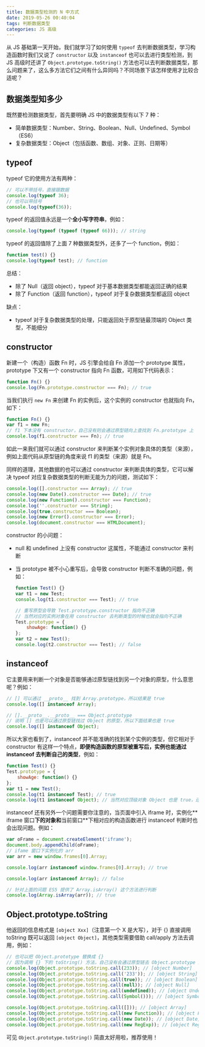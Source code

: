 ```yaml
---
title: 数据类型检测的 N 中方式
date: 2019-05-26 00:40:04
tags: 判断数据类型
categories: JS 高级
---
```


从 JS 基础第一天开始，我们就学习了如何使用 `typeof` 去判断数据类型，学习构造函数时我们又说了  `constructor` 以及 `instanceof` 也可以去进行类型检测，到 JS 高级时还讲了 `Object.prototype.toString()` 方法也可以去判断数据类型，那么问题来了，这么多方法它们之间有什么异同吗？不同场景下该怎样使用才比较合适呢？

<!-- more -->

## 数据类型知多少

既然要检测数据类型，首先要明确 JS 中的数据类型有以下 7 种：

- 简单数据类型：Number、String、Boolean、Null、Undefined、Symbol（ES6）
- 复杂数据类型：Object（包括函数、数组、对象、正则、日期等）

## typeof

typeof 它的使用方法有两种：

```javascript
// 可以不带括号，直接跟数据
console.log(typeof 36);
// 也可以带括号
console.log(typeof(36));
```

typeof 的返回值永远是一个**全小写字符串**，例如：

```javascript
console.log(typeof (typeof (typeof 66))); // string
```

typeof 的返回值除了上面 7 种数据类型外，还多了一个 function，例如：

```javascript
function test() {}
console.log(typeof test); // function
```

总结：

- 除了 Null（返回 object），typeof 对于基本数据类型都能返回正确的结果
- 除了 Function（返回 function），typeof 对于复杂数据类型都返回 object

缺点：

- typeof 对于复杂数据类型的处理，只能返回处于原型链最顶端的 Object 类型，不能细分

## constructor

新建一个（构造）函数 Fn 时，JS 引擎会给自 Fn 添加一个 prototype 属性，prototype 下又有一个 constructor 指向 Fn 函数，可用如下代码表示：

```javascript
function Fn() {}
console.log(Fn.prototype.constructor === Fn); // true
```

当我们执行 `new Fn` 来创建 Fn 的实例后，这个实例的 constructor 也就指向 Fn，如下：

```javascript
function Fn() {}
var f1 = new Fn;
// f1 下本没有 constructor，自己没有则会通过原型链向上查找到 Fn.prototype 上
console.log(f1.constructor === Fn); // true
```

如此一来我们就可以通过 constructor 来判断某个实例对象具体的类型（来源），例如上面代码从原型链的角度来说 f1 的类型（来源）就是 Fn。

同样的道理，其他数据的也可以通过 constructor 来判断具体的类型，它可以解决 typeof 对应复杂数据类型的判断无能为力的问题，测试如下：

```javascript
console.log([].constructor === Array); // true
console.log(new Date().constructor === Date); // true
console.log(new Function().constructor === Function);
console.log(''.constructor === String);
console.log(true.constructor === Boolean);
console.log(new Error().constructor === Error);
console.log(document.constructor === HTMLDocument);
```

constructor 的小问题：

- null 和 undefined 上没有 constructor 这属性，不能通过 constructor 来判断
- 当 prototype 被不小心重写后，会导致 constructor 判断不准确的问题，例如：

    ```javascript
    function Test() {}
    var t1 = new Test;
    console.log(t1.constructor === Test); // true

    // 重写原型会导致 Test.prototype.constructor 指向不正确
    // 当然对应的实例对象在用 constructor 去判断类型的时候也就会指向不正确
    Test.prototype = {
        showAge: function() {}
    };
    var t2 = new Test();
    console.log(t2.constructor === Test); // false
    ```

## instanceof

它主要用来判断一个对象是否能够通过原型链找到另一个对象的原型，什么意思呢？例如：

```javascript
// [] 可以通过 __proto__ 找到 Array.prototype，所以结果是 true
console.log([] instanceof Array);
```

```javascript
// [].__proto__.__proto__ === Object.prototype
// 说明 [] 也是可以通过原型链找过 Object 的原型，所以下面结果也是 true
console.log([] instanceof Object);
```

所以大家也看到了，instanceof 并不能准确的找到某个实例的类型，但它相对于 constructor 有这样一个特点，**即便构造函数的原型被重写后，实例也能通过 instanceof 去判断自己的类型**，例如：

```javascript
function Test() {}
Test.prototype = {
    showAge: function() {}
};
var t1 = new Test();
console.log(t1 instanceof Test); // true
console.log(t1 instanceof Object); // 当然对应顶级对象 Object 也是 true，还是不能准确判断就是 Test 类型
```

instanceof 还有另外一个问题需要你注意的，当页面中引入 iframe 时，实例化** iframe 窗口**下的对象和**当前窗口**下相对应的构造函数进行 instanceof 判断时也会出现问题。例如：

```javascript
var oFrame = document.createElement('iframe');
document.body.appendChild(oFrame);
// ifame 窗口下实例化的 arr
var arr = new window.frames[0].Array;

console.log(arr instanceof window.frames[0].Array); // true

console.log(arr instanceof Array); // false

// 针对上面的问题 ES5 提供了 Array.isArray() 这个方法进行判断
console.log(Array.isArray(arr)); // true
```

## Object.prototype.toString

他返回的信息格式是 `[object Xxx]`（注意第一个 X 是大写），对于 {} 直接调用 toString 既可以返回 `[object Object]`，其他类型需要借助 call/apply 方法去调用，例如：

```javascript
// 也可以把 Object.prototype 替换成 {}
// 因为调用 {} 下的 toString() 方法，自己没有会通过原型链去 Object.prototype 上面找
console.log(Object.prototype.toString.call(233)); // [object Number]
console.log(Object.prototype.toString.call('233')); // [object String]
console.log(Object.prototype.toString.call(true)); // [object Boolean]
console.log(Object.prototype.toString.call(null)); // [object Null]
console.log(Object.prototype.toString.call(undefined)); // [object Undefined]
console.log(Object.prototype.toString.call(Symbol())); // [object Symbol]

console.log(Object.prototype.toString.call([])); // [object Array]
console.log(Object.prototype.toString.call(new Function)); // [object Function]
console.log(Object.prototype.toString.call(new Date)); // [object Date]
console.log(Object.prototype.toString.call(new RegExp)); // [object RegExp]
```

可见 `Object.prototype.toString()` 简直太好用啦，推荐使用！